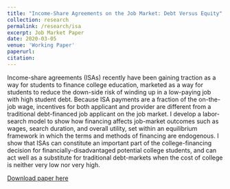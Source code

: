 ```yaml
---
title: "Income-Share Agreements on the Job Market: Debt Versus Equity"
collection: research
permalink: /research/isa
excerpt: Job Market Paper
date: 2020-03-05
venue: 'Working Paper'
paperurl: 
citation: 
---
```

Income-share agreements (ISAs) recently have been gaining traction as a way for students to finance college education, marketed as a way for students to reduce the down-side risk of winding up in a low-paying job with high student debt. Because ISA payments are a fraction of the on-the-job wage, incentives for both applicant and provider are different from a traditional debt-financed job applicant on the job market. I develop a labor-search model to show how financing affects job-market outcomes such as wages, search duration, and overall utility, set within an equilibrium framework in which the terms and methods of financing are endogenous. I show that ISAs can constitute an important part of the college-financing decision for financially-disadvantaged potential college students, and can act well as a substitute for traditional debt-markets when the cost of college is neither very low nor very high.


[Download paper here](../files/jacobs21isa.pdf)
